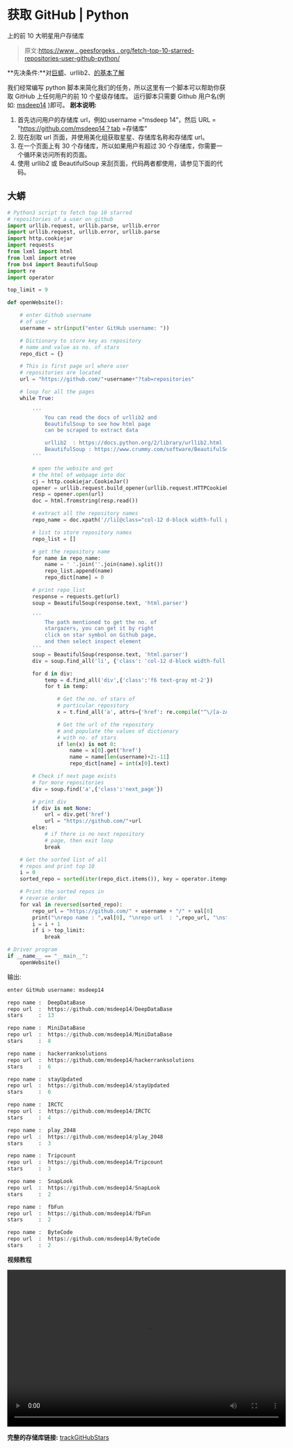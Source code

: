 # 获取 GitHub | Python

上的前 10 大明星用户存储库

> 原文:[https://www . geesforgeks . org/fetch-top-10-starred-repositories-user-github-python/](https://www.geeksforgeeks.org/fetch-top-10-starred-repositories-user-github-python/)

**先决条件:**对[巨蟒](https://www.geeksforgeeks.org/python-language-introduction/)、urllib2、[的基本了解](https://www.geeksforgeeks.org/implementing-web-scraping-python-beautiful-soup/)

我们经常编写 python 脚本来简化我们的任务，所以这里有一个脚本可以帮助你获取 GitHub 上任何用户的前 10 个星级存储库。
运行脚本只需要 Github 用户名(例如: [msdeep14](https://github.com/msdeep14) )即可。
**剧本说明:**

1.  首先访问用户的存储库 url，例如:username =“msdeep 14”，然后 URL = "https://github.com/msdeep14？tab =存储库”
2.  现在刮取 url 页面，并使用美化组获取星星、存储库名称和存储库 url。
3.  在一个页面上有 30 个存储库，所以如果用户有超过 30 个存储库，你需要一个循环来访问所有的页面。
4.  使用 urllib2 或 BeautifulSoup 来刮页面，代码两者都使用，请参见下面的代码。

## 大蟒

```py
# Python3 script to fetch top 10 starred
# repositories of a user on github
import urllib.request, urllib.parse, urllib.error
import urllib.request, urllib.error, urllib.parse
import http.cookiejar
import requests
from lxml import html
from lxml import etree
from bs4 import BeautifulSoup
import re
import operator

top_limit = 9

def openWebsite():

    # enter Github username
    # of user
    username = str(input("enter GitHub username: "))

    # Dictionary to store key as repository
    # name and value as no. of stars
    repo_dict = {}

    # This is first page url where user
    # repositories are located
    url = "https://github.com/"+username+"?tab=repositories"

    # loop for all the pages
    while True:

        '''
            You can read the docs of urllib2 and
            BeautifulSoup to see how html page
            can be scraped to extract data

            urllib2  : https://docs.python.org/2/library/urllib2.html
            BeautifulSoup : https://www.crummy.com/software/BeautifulSoup/bs4/doc/
        '''

        # open the website and get
        # the html of webpage into doc
        cj = http.cookiejar.CookieJar()
        opener = urllib.request.build_opener(urllib.request.HTTPCookieProcessor(cj))
        resp = opener.open(url)
        doc = html.fromstring(resp.read())

        # extract all the repository names
        repo_name = doc.xpath('//li[@class="col-12 d-block width-full py-4 border-bottom public source"]/div[@class="d-inline-block mb-1"]/h3/a/text()')

        # list to store repository names
        repo_list = []

        # get the repository name
        for name in repo_name:
            name = ' '.join(''.join(name).split())
            repo_list.append(name)
            repo_dict[name] = 0

        # print repo_list
        response = requests.get(url)
        soup = BeautifulSoup(response.text, 'html.parser')

        '''
            The path mentioned to get the no. of
            stargazers, you can get it by right
            click on star symbol on Github page,
            and then select inspect element
        '''
        soup = BeautifulSoup(response.text, 'html.parser')
        div = soup.find_all('li', {'class': 'col-12 d-block width-full py-4 border-bottom public source'})

        for d in div:
            temp = d.find_all('div',{'class':'f6 text-gray mt-2'})
            for t in temp:

                # Get the no. of stars of
                # particular repository
                x = t.find_all('a', attrs={'href': re.compile("^\/[a-zA-Z0-9\-\_\.]+\/[a-zA-Z0-9\.\-\_]+\/stargazers")})

                # Get the url of the repository
                # and populate the values of dictionary
                # with no. of stars
                if len(x) is not 0:
                    name = x[0].get('href')
                    name = name[len(username)+2:-11]
                    repo_dict[name] = int(x[0].text)

        # Check if next page exists
        # for more repositories
        div = soup.find('a',{'class':'next_page'})

        # print div
        if div is not None:
            url = div.get('href')
            url = "https://github.com/"+url
        else:
            # if there is no next repository
            # page, then exit loop
            break

    # Get the sorted list of all
    # repos and print top 10
    i = 0
    sorted_repo = sorted(iter(repo_dict.items()), key = operator.itemgetter(1))

    # Print the sorted repos in
    # reverse order
    for val in reversed(sorted_repo):
        repo_url = "https://github.com/" + username + "/" + val[0]
        print("\nrepo name : ",val[0], "\nrepo url  : ",repo_url, "\nstars     : ",val[1])
        i = i + 1
        if i > top_limit:
            break

# Driver program
if __name__ == "__main__":
    openWebsite()
```

输出:

```py
enter GitHub username: msdeep14

repo name :  DeepDataBase 
repo url  :  https://github.com/msdeep14/DeepDataBase 
stars     :  13

repo name :  MiniDataBase 
repo url  :  https://github.com/msdeep14/MiniDataBase 
stars     :  8

repo name :  hackerranksolutions 
repo url  :  https://github.com/msdeep14/hackerranksolutions 
stars     :  6

repo name :  stayUpdated 
repo url  :  https://github.com/msdeep14/stayUpdated 
stars     :  6

repo name :  IRCTC 
repo url  :  https://github.com/msdeep14/IRCTC 
stars     :  4

repo name :  play_2048 
repo url  :  https://github.com/msdeep14/play_2048 
stars     :  3

repo name :  Tripcount 
repo url  :  https://github.com/msdeep14/Tripcount 
stars     :  3

repo name :  SnapLook 
repo url  :  https://github.com/msdeep14/SnapLook 
stars     :  2

repo name :  fbFun 
repo url  :  https://github.com/msdeep14/fbFun 
stars     :  2

repo name :  ByteCode 
repo url  :  https://github.com/msdeep14/ByteCode 
stars     :  2
```

**视频教程**

<video class="wp-video-shortcode" id="video-176612-1" width="640" height="360" preload="metadata" controls=""><source type="video/mp4" src="https://media.geeksforgeeks.org/wp-content/uploads/out.mp4?_=1">[https://media.geeksforgeeks.org/wp-content/uploads/out.mp4](https://media.geeksforgeeks.org/wp-content/uploads/out.mp4)</video>

**完整的存储库链接:** [trackGitHubStars](https://github.com/msdeep14/trackGitHubStars)